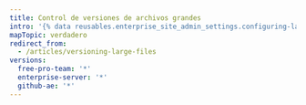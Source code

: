 ```yaml
---
title: Control de versiones de archivos grandes
intro: '{% data reusables.enterprise_site_admin_settings.configuring-large-file-storage-short-description %}'
mapTopic: verdadero
redirect_from:
  - /articles/versioning-large-files
versions:
  free-pro-team: '*'
  enterprise-server: '*'
  github-ae: '*'
---
```


